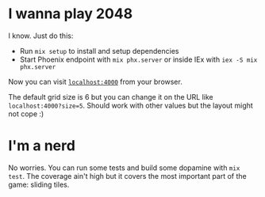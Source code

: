 # I wanna play 2048

I know. Just do this:

  * Run `mix setup` to install and setup dependencies
  * Start Phoenix endpoint with `mix phx.server` or inside IEx with `iex -S mix phx.server`

Now you can visit [`localhost:4000`](http://localhost:4000) from your browser.

The default grid size is 6 but you can change it on the URL like `localhost:4000?size=5`. Should work with other values but the layout might not cope :)

# I'm a nerd

No worries. You can run some tests and build some dopamine with `mix test`. The coverage ain't high but it covers the most important part of the game: sliding tiles.

